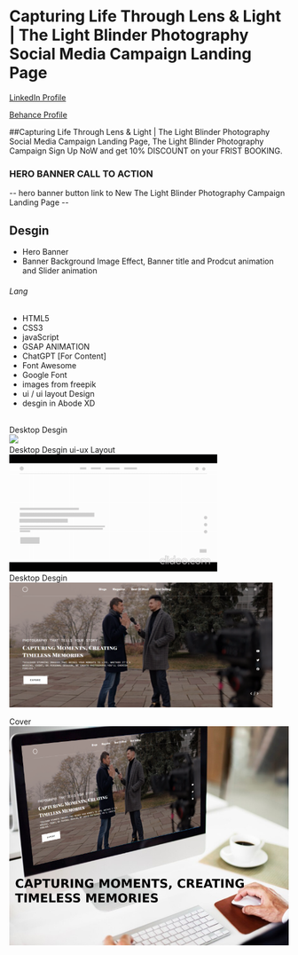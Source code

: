 # Capturing Life Through Lens & Light | The Light Blinder Photography Social Media Campaign Landing Page
<a href="https://www.linkedin.com/in/dharmendraverma95/" target="_blank">LinkedIn Profile </a>

<a href="https://www.behance.net/dhirukumar" target="_blank">Behance Profile </a>

##Capturing Life Through Lens & Light | The Light Blinder Photography Social Media Campaign Landing Page, The Light Blinder Photography Campaign Sign Up NoW and get 10% DISCOUNT on your FRIST BOOKING.

### HERO BANNER CALL TO ACTION
-- hero banner button link to New The Light Blinder Photography Campaign Landing Page --

## Desgin 
<ul>
  <li>Hero Banner</li>
  <li>Banner Background Image Effect, Banner title and Prodcut animation and Slider animation </li>
</ul>

###### Lang
<ul>
  <li>HTML5</li>
  <li>CSS3</li>
  <li>javaScript</li>
  <li>GSAP ANIMATION</li>
  <li>ChatGPT [For Content]</li>
  <li>Font Awesome</li>
  <li>Google Font</li>
  <li>images from freepik</li>
  <li>ui / ui layout Design</li>
  <li>desgin in Abode XD</li>
</ul>


<br>
<span>Desktop Desgin</span><br/>
<a href="https://www.behance.net/gallery/214673629/The-Light-Blinder-Photography-Social-Media-Landing-Page" target="_blank" >
<img src="./img/landing-page.gif" width="575px"/>
</a>

 <br />
<span>Desktop Desgin ui-ux Layout</span><br/>
<a href="https://www.behance.net/gallery/214673629/The-Light-Blinder-Photography-Social-Media-Landing-Page" target="_blank" >

<img src="./img/ui-ux-landing-page.gif" width="375px"/>
</a>

 <br />
<span>Desktop Desgin</span><br/>
<a href="https://www.behance.net/gallery/214673629/The-Light-Blinder-Photography-Social-Media-Landing-Page" target="_blank" >
<img src="./img/landing-page.png" width="475px"/>
</a>

<span>Cover</span><br/>
<a href="https://www.behance.net/gallery/214673629/The-Light-Blinder-Photography-Social-Media-Landing-Page" target="_blank" >
<img src="./img/cover.png" width="575px"/>
</a>




